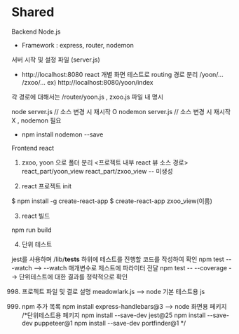 # Shared

Backend Node.js
* Framework : express, router, nodemon

서버 시작 및 설정 파일 (server.js)
* http://localhost:8080
react 개별 화면 테스트로 routing 경로 분리
/yoon/...
/zxoo/...
ex) http://localhost:8080/yoon/index

각 경로에 대해서는 /router/yoon.js , zxoo.js 파일 내 명시

node server.js // 소스 변경 시 재시작 O
nodemon server.js // 소스 변경 시 재시작 X , nodemon 필요
* npm install nodemon --save

Frontend react

1. zxoo, yoon 으로 폴더 분리
<프로젝트 내부 react 뷰 소스 경로>
react_part/yoon_view
react_part/zxoo_view -- 미생성

2. react 프로젝트 init

$ npm install -g create-react-app
$ create-react-app zxoo_view(이름)

3. react 빌드

npm run build

4. 단위 테스트

jest를 사용하며 /lib/__tests__ 하위에 테스트를 진행할 코드를 작성하여 확인
npm test ---watch --> --watch 매개변수로 제스트에 파라미터 전달
npm test -- --coverage --> 단위테스트에 대한 결과를 정략적으로 확인

998. 프로젝트 파일 및 결로 설명
meadowlark.js --> node 기본 테스트용 js

999. npm 추가 목록
npm install express-handlebars@3 --> node 화면용 페키지
/*단위테스트용 페키지
npm install --save-dev jest@25 
npm install --save-dev puppeteer@1
npm install --save-dev portfinder@1
*/